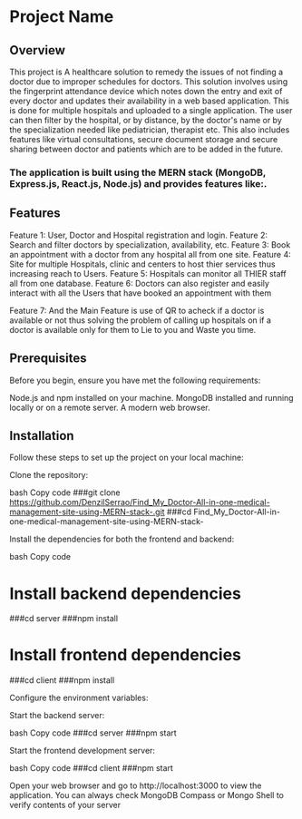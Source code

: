 # Project Name

## Overview

This project is A healthcare solution to remedy the issues of not finding a doctor due to improper schedules for doctors. This solution involves using the fingerprint attendance device which notes down the entry and exit of every doctor and updates their availability in a web based application. This is done for multiple hospitals and uploaded to a single application. 
The user can then filter by the hospital, or by distance, by the doctor's name or by the specialization needed like pediatrician, therapist etc. This also includes features like virtual consultations, secure document storage and secure sharing between doctor and patients which are to be added in the future. 

### The application is built using the MERN stack (MongoDB, Express.js, React.js, Node.js) and provides features like:.

## Features

Feature 1: User, Doctor and Hospital registration and login.
Feature 2: Search and filter doctors by specialization, availability, etc.
Feature 3: Book an appointment with a doctor from any hospital all from one site.
Feature 4: Site for multiple Hospitals, clinic and centers to host thier services thus increasing reach to Users.
Feature 5: Hospitals can monitor all THIER staff all from one database.
Feature 6: Doctors can also register and easily interact with all the Users that have booked an appointment with them

Feature 7: And the Main Feature is use of QR to acheck if a doctor is available or not thus solving the problem of calling up hospitals on if a doctor is available only for them to Lie to you and Waste you time.

## Prerequisites

Before you begin, ensure you have met the following requirements:

Node.js and npm installed on your machine.
MongoDB installed and running locally or on a remote server.
A modern web browser.

## Installation
Follow these steps to set up the project on your local machine:

Clone the repository:

bash
Copy code
###git clone https://github.com/DenzilSerrao/Find_My_Doctor-All-in-one-medical-management-site-using-MERN-stack-.git
###cd Find_My_Doctor-All-in-one-medical-management-site-using-MERN-stack-

Install the dependencies for both the frontend and backend:

bash
Copy code

# Install backend dependencies
###cd server
###npm install

# Install frontend dependencies
###cd client
###npm install

Configure the environment variables:

Start the backend server:

bash
Copy code
###cd server
###npm start

Start the frontend development server:

bash
Copy code
###cd client
###npm start

Open your web browser and go to http://localhost:3000 to view the application.
You can always check MongoDB Compass or Mongo Shell to verify contents of your server